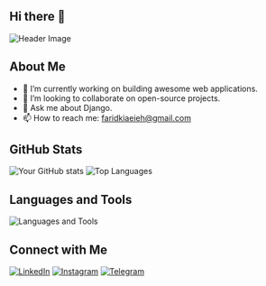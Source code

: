 ## Hi there 👋

![Header Image](https://wallpapercave.com/wp/wp2150006.png)

## About Me

- 🔭 I’m currently working on building awesome web applications.
- 👯 I’m looking to collaborate on open-source projects.
- 💬 Ask me about Django.
- 📫 How to reach me: [faridkiaeieh@gmail.com](mailto:faridkiaeieh@gmail.com)

## GitHub Stats

![Your GitHub stats](https://github-readme-stats.vercel.app/api?username=faridkia&show_icons=true&theme=radical)
![Top Languages](https://github-readme-stats.vercel.app/api/top-langs/?username=faridkia&layout=compact&theme=radical)



## Languages and Tools

![Languages and Tools](https://skillicons.dev/icons?i=python,js,html,css,django,postgresql,mysql,git,github,vscode,redis,docker,linux)


## Connect with Me

[![LinkedIn](https://img.shields.io/badge/LinkedIn-blue?style=for-the-badge&logo=linkedin)](https://www.linkedin.com/in/faridkiaeieh)
[![Instagram](https://img.shields.io/badge/Instagram-C13584?style=for-the-badge&logo=instagram&logoColor=white)](https://instagram.com/faridkiaei_)
[![Telegram](https://img.shields.io/badge/Telegram-2CA5E0?style=for-the-badge&logo=telegram&logoColor=white)](https://t.me/faridkiaei)
<!--
**faridkia/faridkia** is a ✨ _special_ ✨ repository because its `README.md` (this file) appears on your GitHub profile.

Here are some ideas to get you started:

- 🔭 I’m currently working on ...
- 🌱 I’m currently learning ...
- 👯 I’m looking to collaborate on ...
- 🤔 I’m looking for help with ...
- 💬 Ask me about ...
- 📫 How to reach me: ...
- 😄 Pronouns: ...
- ⚡ Fun fact: ...
-->

